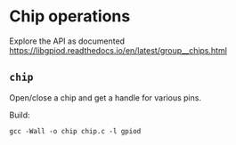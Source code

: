 # Chip operations

Explore the API as documented <https://libgpiod.readthedocs.io/en/latest/group__chips.html>

## `chip`

Open/close a chip and get a handle for various pins.

Build:

```text
gcc -Wall -o chip chip.c -l gpiod
```

